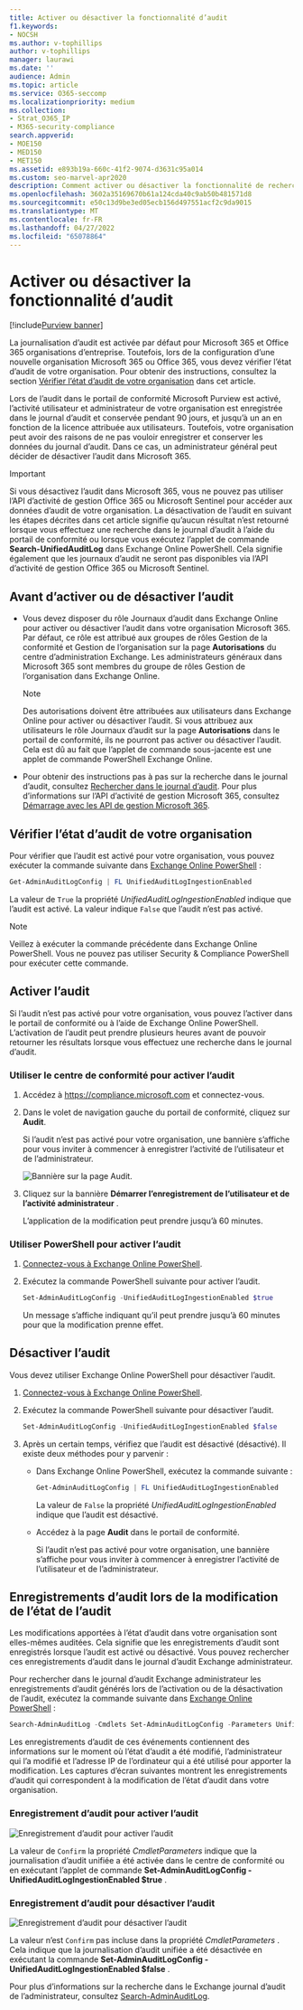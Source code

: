 ```yaml
---
title: Activer ou désactiver la fonctionnalité d’audit
f1.keywords:
- NOCSH
ms.author: v-tophillips
author: v-tophillips
manager: laurawi
ms.date: ''
audience: Admin
ms.topic: article
ms.service: O365-seccomp
ms.localizationpriority: medium
ms.collection:
- Strat_O365_IP
- M365-security-compliance
search.appverid:
- MOE150
- MED150
- MET150
ms.assetid: e893b19a-660c-41f2-9074-d3631c95a014
ms.custom: seo-marvel-apr2020
description: Comment activer ou désactiver la fonctionnalité de recherche dans le journal d’audit dans le portail de conformité Microsoft Purview pour activer ou désactiver la possibilité pour les administrateurs de rechercher dans le journal d’audit.
ms.openlocfilehash: 3602a35169670b61a124cda40c9ab50b481571d8
ms.sourcegitcommit: e50c13d9be3ed05ecb156d497551acf2c9da9015
ms.translationtype: MT
ms.contentlocale: fr-FR
ms.lasthandoff: 04/27/2022
ms.locfileid: "65078864"
---
```

# <a name="turn-auditing-on-or-off"></a>Activer ou désactiver la fonctionnalité d’audit

[!include[Purview banner](../includes/purview-rebrand-banner.md)]

La journalisation d’audit est activée par défaut pour Microsoft 365 et Office 365 organisations d’entreprise. Toutefois, lors de la configuration d’une nouvelle organisation Microsoft 365 ou Office 365, vous devez vérifier l’état d’audit de votre organisation. Pour obtenir des instructions, consultez la section [Vérifier l’état d’audit de votre organisation](#verify-the-auditing-status-for-your-organization) dans cet article. 

Lors de l’audit dans le portail de conformité Microsoft Purview est activé, l’activité utilisateur et administrateur de votre organisation est enregistrée dans le journal d’audit et conservée pendant 90 jours, et jusqu’à un an en fonction de la licence attribuée aux utilisateurs. Toutefois, votre organisation peut avoir des raisons de ne pas vouloir enregistrer et conserver les données du journal d’audit. Dans ce cas, un administrateur général peut décider de désactiver l’audit dans Microsoft 365.

> [!IMPORTANT]
> Si vous désactivez l’audit dans Microsoft 365, vous ne pouvez pas utiliser l’API d’activité de gestion Office 365 ou Microsoft Sentinel pour accéder aux données d’audit de votre organisation. La désactivation de l’audit en suivant les étapes décrites dans cet article signifie qu’aucun résultat n’est retourné lorsque vous effectuez une recherche dans le journal d’audit à l’aide du portail de conformité ou lorsque vous exécutez l’applet de commande **Search-UnifiedAuditLog** dans Exchange Online PowerShell. Cela signifie également que les journaux d’audit ne seront pas disponibles via l’API d’activité de gestion Office 365 ou Microsoft Sentinel.
  
## <a name="before-you-turn-auditing-on-or-off"></a>Avant d’activer ou de désactiver l’audit

- Vous devez disposer du rôle Journaux d’audit dans Exchange Online pour activer ou désactiver l’audit dans votre organisation Microsoft 365. Par défaut, ce rôle est attribué aux groupes de rôles Gestion de la conformité et Gestion de l’organisation sur la page **Autorisations** du centre d’administration Exchange. Les administrateurs généraux dans Microsoft 365 sont membres du groupe de rôles Gestion de l’organisation dans Exchange Online.

    > [!NOTE]
    > Des autorisations doivent être attribuées aux utilisateurs dans Exchange Online pour activer ou désactiver l’audit. Si vous attribuez aux utilisateurs le rôle Journaux d’audit sur la page **Autorisations** dans le portail de conformité, ils ne pourront pas activer ou désactiver l’audit. Cela est dû au fait que l’applet de commande sous-jacente est une applet de commande PowerShell Exchange Online.

- Pour obtenir des instructions pas à pas sur la recherche dans le journal d’audit, consultez [Rechercher dans le journal d’audit](search-the-audit-log-in-security-and-compliance.md). Pour plus d’informations sur l’API d’activité de gestion Microsoft 365, consultez [Démarrage avec les API de gestion Microsoft 365](/office/office-365-management-api/get-started-with-office-365-management-apis).

## <a name="verify-the-auditing-status-for-your-organization"></a>Vérifier l’état d’audit de votre organisation

Pour vérifier que l’audit est activé pour votre organisation, vous pouvez exécuter la commande suivante dans [Exchange Online PowerShell](/powershell/exchange/connect-to-exchange-online-powershell) :

```powershell
Get-AdminAuditLogConfig | FL UnifiedAuditLogIngestionEnabled
```

La valeur de `True` la propriété  _UnifiedAuditLogIngestionEnabled_ indique que l’audit est activé. La valeur indique `False` que l’audit n’est pas activé.

> [!NOTE]
> Veillez à exécuter la commande précédente dans Exchange Online PowerShell. Vous ne pouvez pas utiliser Security & Compliance PowerShell pour exécuter cette commande.

## <a name="turn-on-auditing"></a>Activer l’audit

Si l’audit n’est pas activé pour votre organisation, vous pouvez l’activer dans le portail de conformité ou à l’aide de Exchange Online PowerShell. L’activation de l’audit peut prendre plusieurs heures avant de pouvoir retourner les résultats lorsque vous effectuez une recherche dans le journal d’audit.
  
### <a name="use-the-compliance-center-to-turn-on-auditing"></a>Utiliser le centre de conformité pour activer l’audit

1. Accédez à <https://compliance.microsoft.com> et connectez-vous.

2. Dans le volet de navigation gauche du portail de conformité, cliquez sur **Audit**.

   Si l’audit n’est pas activé pour votre organisation, une bannière s’affiche pour vous inviter à commencer à enregistrer l’activité de l’utilisateur et de l’administrateur.

   ![Bannière sur la page Audit.](../media/AuditingBanner.png)

3. Cliquez sur la bannière **Démarrer l’enregistrement de l’utilisateur et de l’activité administrateur** .

   L’application de la modification peut prendre jusqu’à 60 minutes.

### <a name="use-powershell-to-turn-on-auditing"></a>Utiliser PowerShell pour activer l’audit

1. [Connectez-vous à Exchange Online PowerShell](/powershell/exchange/connect-to-exchange-online-powershell).

2. Exécutez la commande PowerShell suivante pour activer l’audit.

    ```powershell
    Set-AdminAuditLogConfig -UnifiedAuditLogIngestionEnabled $true
    ```

    Un message s’affiche indiquant qu’il peut prendre jusqu’à 60 minutes pour que la modification prenne effet.
  
## <a name="turn-off-auditing"></a>Désactiver l’audit

Vous devez utiliser Exchange Online PowerShell pour désactiver l’audit.
  
1. [Connectez-vous à Exchange Online PowerShell](/powershell/exchange/connect-to-exchange-online-powershell).

2. Exécutez la commande PowerShell suivante pour désactiver l’audit.

    ```powershell
    Set-AdminAuditLogConfig -UnifiedAuditLogIngestionEnabled $false
    ```

3. Après un certain temps, vérifiez que l’audit est désactivé (désactivé). Il existe deux méthodes pour y parvenir :

    - Dans Exchange Online PowerShell, exécutez la commande suivante :

      ```powershell
      Get-AdminAuditLogConfig | FL UnifiedAuditLogIngestionEnabled
      ```

      La valeur de  `False` la propriété  _UnifiedAuditLogIngestionEnabled_ indique que l’audit est désactivé.

    - Accédez à la page **Audit** dans le portail de conformité.

      Si l’audit n’est pas activé pour votre organisation, une bannière s’affiche pour vous inviter à commencer à enregistrer l’activité de l’utilisateur et de l’administrateur.

## <a name="audit-records-when-auditing-status-is-changed"></a>Enregistrements d’audit lors de la modification de l’état de l’audit

Les modifications apportées à l’état d’audit dans votre organisation sont elles-mêmes auditées. Cela signifie que les enregistrements d’audit sont enregistrés lorsque l’audit est activé ou désactivé. Vous pouvez rechercher ces enregistrements d’audit dans le journal d’audit Exchange administrateur.

Pour rechercher dans le journal d’audit Exchange administrateur les enregistrements d’audit générés lors de l’activation ou de la désactivation de l’audit, exécutez la commande suivante dans [Exchange Online PowerShell](/powershell/exchange/connect-to-exchange-online-powershell) :

```powershell
Search-AdminAuditLog -Cmdlets Set-AdminAuditLogConfig -Parameters UnifiedAuditLogIngestionEnabled
```

Les enregistrements d’audit de ces événements contiennent des informations sur le moment où l’état d’audit a été modifié, l’administrateur qui l’a modifié et l’adresse IP de l’ordinateur qui a été utilisé pour apporter la modification. Les captures d’écran suivantes montrent les enregistrements d’audit qui correspondent à la modification de l’état d’audit dans votre organisation.

### <a name="audit-record-for-turning-on-auditing"></a>Enregistrement d’audit pour activer l’audit

![Enregistrement d’audit pour activer l’audit](../media/AuditStatusAuditingEnabled.png)

La valeur de `Confirm` la propriété *CmdletParameters* indique que la journalisation d’audit unifiée a été activée dans le centre de conformité ou en exécutant l’applet de commande **Set-AdminAuditLogConfig -UnifiedAuditLogIngestionEnabled $true** .

### <a name="audit-record-for-turning-off-auditing"></a>Enregistrement d’audit pour désactiver l’audit

![Enregistrement d’audit pour désactiver l’audit](../media/AuditStatusAuditingDisabled.png)

La valeur n’est `Confirm` pas incluse dans la propriété *CmdletParameters* . Cela indique que la journalisation d’audit unifiée a été désactivée en exécutant la commande **Set-AdminAuditLogConfig -UnifiedAuditLogIngestionEnabled $false** .

Pour plus d’informations sur la recherche dans le Exchange journal d’audit de l’administrateur, consultez [Search-AdminAuditLog](/powershell/module/exchange/search-adminauditlog).
